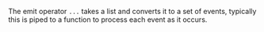 The emit operator `...` takes a list and converts it to a set of events, typically this is piped to a function to process each event as it occurs.
